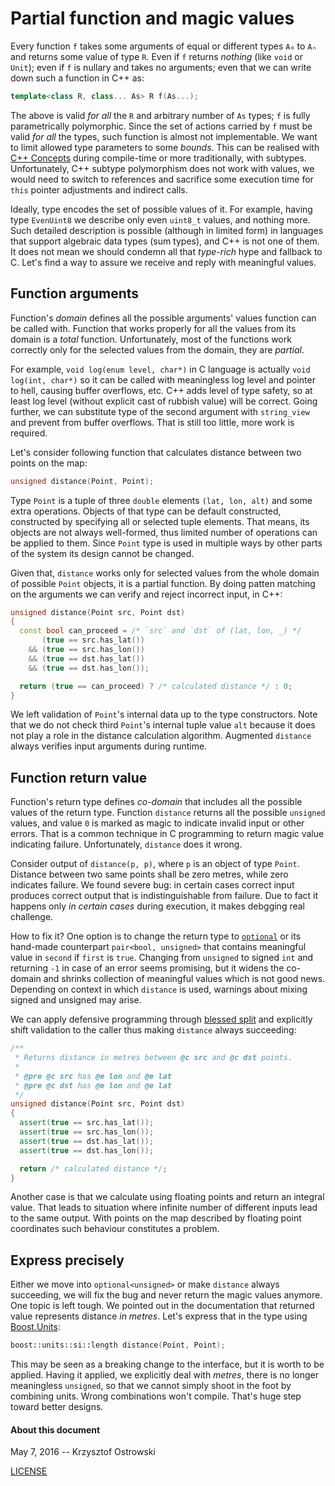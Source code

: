 
# Partial function and magic values

Every function `f` takes some arguments of equal or different types `A₀` to `Aₙ` and returns some value of type `R`. Even if `f` returns _nothing_ (like `void` or `Unit`); even if `f` is nullary and takes no arguments; even that we can write down such a function in C++ as:

```c++
template<class R, class... As> R f(As...);
```

The above is valid _for all_ the `R` and arbitrary number of `As` types; `f` is fully parametrically polymorphic. Since the set of actions carried by `f` must be valid _for all_ the types, such function is almost not implementable. We want to limit allowed type parameters to some _bounds_. This can be realised with [C++ Concepts](http://www.open-std.org/jtc1/sc22/wg21/docs/papers/2015/n4377.pdf) during compile-time or more traditionally, with subtypes. Unfortunately, C++ subtype polymorphism does not work with values, we would need to switch to references and sacrifice some execution time for `this` pointer adjustments and indirect calls.

Ideally, type encodes the set of possible values of it. For example, having type `EvenUint8` we describe only even `uint8_t` values, and nothing more. Such detailed description is possible (although in limited form) in languages that support algebraic data types (sum types), and C++ is not one of them. It does not mean we should condemn all that _type-rich_ hype and fallback to C. Let's find a way to assure we receive and reply with meaningful values.

## Function arguments

Function's _domain_ defines all the possible arguments' values function can be called with. Function that works properly for all the values from its domain is a _total_ function. Unfortunately, most of the functions work correctly only for the selected values from the domain, they are _partial_.

For example, `void log(enum level, char*)` in C language is actually `void log(int, char*)` so it can be called with meaningless log level and pointer to hell, causing buffer overflows, etc. C++ adds level of type safety, so at least log level (without explicit cast of rubbish value) will be correct. Going further, we can substitute type of the second argument with `string_view` and prevent from buffer overflows. That is still too little, more work is required.

Let's consider following function that calculates distance between two points on the map:

```c++
unsigned distance(Point, Point);
```

Type `Point` is a tuple of three `double` elements `(lat, lon, alt)` and some extra operations. Objects of that type can be default constructed, constructed by specifying all or selected tuple elements. That means, its objects are not always well-formed, thus limited number of operations can be applied to them. Since `Point` type is used in multiple ways by other parts of the system its design cannot be changed.

Given that, `distance` works only for selected values from the whole domain of possible `Point` objects, it is a partial function. By doing patten matching on the arguments we can verify and reject incorrect input, in C++:

```c++
unsigned distance(Point src, Point dst)
{
  const bool can_proceed = /* `src` and `dst` of (lat, lon, _) */
       (true == src.has_lat())
    && (true == src.has_lon())
    && (true == dst.has_lat())
    && (true == dst.has_lon());

  return (true == can_proceed) ? /* calculated distance */ : 0;
}
```

We left validation of `Point`'s internal data up to the type constructors. Note that we do not check third `Point`'s internal tuple value `alt` because it does not play a role in the distance calculation algorithm. Augmented `distance` always verifies input arguments during runtime.

## Function return value

Function's return type defines _co-domain_ that includes all the possible values of the return type. Function `distance` returns all the possible `unsigned` values, and value `0` is marked as magic to indicate invalid input or other errors. That is a common technique in C programming to return magic value indicating failure. Unfortunately, `distance` does it wrong.

Consider output of `distance(p, p)`, where `p` is an object of type `Point`. Distance between two same points shall be zero metres, while zero indicates failure. We found severe bug: in certain cases correct input produces correct output that is indistinguishable from failure. Due to fact it happens only _in certain cases_ during execution, it makes debgging real challenge.

How to fix it? One option is to change the return type to [`optional`](http://en.cppreference.com/w/cpp/experimental/optional) or its hand-made counterpart `pair<bool, unsigned>` that contains meaningful value in `second` if `first` is `true`. Changing from `unsigned` to signed `int` and returning `-1` in case of an error seems promising, but it widens the co-domain and shrinks collection of meaningful values which is not good news. Depending on context in which `distance` is used, warnings about mixing signed and unsigned may arise.

We can apply defensive programming through [blessed split](https://github.com/insooth/insooth.github.io/blob/master/blessed-split.md) and explicitly shift validation to the caller thus making `distance` always succeeding:

```c++
/**
 * Returns distance in metres between @c src and @c dst points.
 *
 * @pre @c src has @e lon and @e lat
 * @pre @c dst has @e lon and @e lat
 */
unsigned distance(Point src, Point dst)
{
  assert(true == src.has_lat());
  assert(true == src.has_lon());
  assert(true == dst.has_lat());
  assert(true == dst.has_lon());

  return /* calculated distance */;
}
```

Another case is that we calculate using floating points and return an integral value. That leads to situation where infinite number of different inputs lead to the same output. With points on the map described by floating point coordinates such behaviour constitutes a problem.

## Express precisely

Either we move into `optional<unsigned>` or make `distance` always succeeding, we will fix the bug and never return the magic values anymore. One topic is left tough. We pointed out in the documentation that returned value represents distance _in metres_. Let's express that in the type using [Boost.Units](http://www.boost.org/doc/libs/1_60_0/doc/html/boost_units.html):

```c++
boost::units::si::length distance(Point, Point);
```

This may be seen as a breaking change to the interface, but it is worth to be applied. Having it applied, we explicitly deal with _metres_, there is no longer meaningless `unsigned`, so that we cannot simply shoot in the foot by combining units. Wrong combinations won't compile. That's huge step toward better designs.

#### About this document

May 7, 2016 -- Krzysztof Ostrowski

[LICENSE](https://github.com/insooth/insooth.github.io/blob/master/LICENSE)
